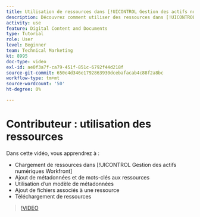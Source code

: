 ```yaml
---
title: Utilisation de ressources dans [!UICONTROL Gestion des actifs numériques Workfront]
description: Découvrez comment utiliser des ressources dans [!UICONTROL Gestion des actifs numériques Workfront].
activity: use
feature: Digital Content and Documents
type: Tutorial
role: User
level: Beginner
team: Technical Marketing
kt: 8995
doc-type: video
exl-id: ae0f3a7f-ca79-451f-851c-6792f44d218f
source-git-commit: 650e4d346e1792863930dcebafacab4c88f2a8bc
workflow-type: tm+mt
source-wordcount: '50'
ht-degree: 0%

---
```


# Contributeur : utilisation des ressources

Dans cette vidéo, vous apprendrez à :

* Chargement de ressources dans [!UICONTROL Gestion des actifs numériques Workfront]
* Ajout de métadonnées et de mots-clés aux ressources
* Utilisation d’un modèle de métadonnées
* Ajout de fichiers associés à une ressource
* Téléchargement de ressources

>[!VIDEO](https://video.tv.adobe.com/v/335255/?quality=12&learn=on)
